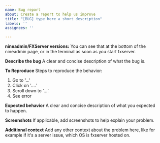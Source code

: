 ```yaml
---
name: Bug report
about: Create a report to help us improve
title: "[BUG] type here a short description"
labels: ''
assignees: ''

---
```


**nineadmin/FXServer versions:**
You can see that at the bottom of the nineadmin page, or in the terminal as soon as you start fxserver.  
  
**Describe the bug**
A clear and concise description of what the bug is.

**To Reproduce**
Steps to reproduce the behavior:
1. Go to '...'
2. Click on '....'
3. Scroll down to '....'
4. See error

**Expected behavior**
A clear and concise description of what you expected to happen.

**Screenshots**
If applicable, add screenshots to help explain your problem.

**Additional context**
Add any other context about the problem here, like for example if it's a server issue, which OS is fxserver hosted on.
